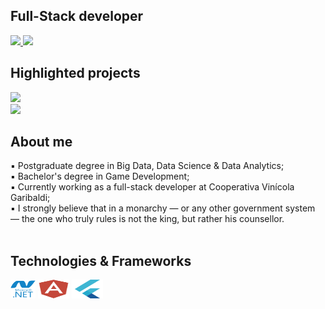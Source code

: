 ## Full-Stack developer
<div>
  <a href="https://github.com/gilmarferrari">
    <img height="165px" src="https://github-readme-stats.vercel.app/api?username=gilmarferrari&show_icons=true&rank_icon=github&hide=stars&include_all_commits=true&count_private=true&amp;theme=vision-friendly-dark" style="max-width:100%;">
    <img height="165px" src="https://github-readme-stats.vercel.app/api/top-langs/?username=gilmarferrari&layout=compact&amp;theme=vision-friendly-dark" style="max-width:100%;">
  </a>

  ## Highlighted projects

  <a href="https://github.com/gilmarferrari/Plan-It/">
    <img src="https://github-readme-stats.vercel.app/api/pin/?username=gilmarferrari&repo=Plan-It&amp;theme=vision-friendly-dark" style="max-width:100%;">
  </a>
  <br>
  <a href="https://github.com/gilmarferrari/ConduitAPI/">
    <img src="https://github-readme-stats.vercel.app/api/pin/?username=gilmarferrari&repo=ConduitAPI&amp;theme=vision-friendly-dark" style="max-width:100%;">
  </a>
</div>

## About me

<div>
  ▪ Postgraduate degree in Big Data, Data Science & Data Analytics;
  <br>
  ▪ Bachelor's degree in Game Development;
  <br>
  ▪ Currently working as a full-stack developer at Cooperativa Vinícola Garibaldi;
  <br>
  ▪ I strongly believe that in a monarchy — or any other government system — the one who truly rules is not the king, but rather his counsellor.
</div> <br>

## Technologies & Frameworks

<div>  
    <img align="center" alt="Gilmar-DotNet" height="30" width="40" src="https://github.com/devicons/devicon/blob/master/icons/dot-net/dot-net-plain-wordmark.svg">
    <img align="center" alt="Gilmar-Angular" height="30" width="50" src="https://github.com/devicons/devicon/blob/master/icons/angularjs/angularjs-plain.svg">  
    <img align="center" alt="Gilmar-Flutter" height="30" width="50" src="https://github.com/devicons/devicon/blob/master/icons/flutter/flutter-original.svg">
</div>
